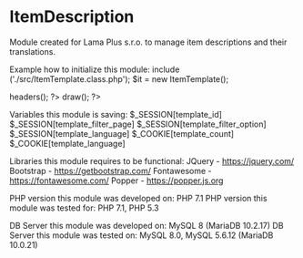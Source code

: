 # ItemDescription
Module created for Lama Plus s.r.o. to manage item descriptions and their translations.

Example how to initialize this module:
include ('./src/ItemTemplate.class.php');
$it = new ItemTemplate();
<head>
<?php echo $it->headers(); ?>
</head>
<body>
<?php echo $it->draw(); ?>
</body>

Variables this module is saving:
$_SESSION[template_id]
$_SESSION[template_filter_page]
$_SESSION[template_filter_option]
$_SESSION[template_language]
$_COOKIE[template_count]
$_COOKIE[template_language]

Libraries this module requires to be functional:
JQuery - https://jquery.com/
Bootstrap - https://getbootstrap.com/
Fontawesome - https://fontawesome.com/
Popper - https://popper.js.org

PHP version this module was developed on:
PHP 7.1
PHP version this module was tested for:
PHP 7.1, PHP 5.3

DB Server this module was developed on:
MySQL 8 (MariaDB 10.2.17)
DB Server this module was tested on:
MySQL 8.0, MySQL 5.6.12 (MariaDB 10.0.21)
